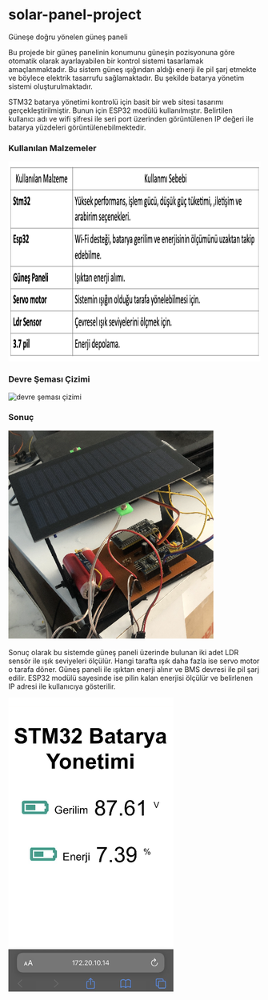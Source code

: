 # solar-panel-project
Güneşe doğru yönelen güneş paneli

Bu projede bir güneş panelinin konumunu güneşin pozisyonuna göre otomatik olarak ayarlayabilen bir kontrol sistemi tasarlamak amaçlanmaktadır. Bu sistem güneş ışığından aldığı enerji ile pil şarj etmekte ve böylece elektrik tasarrufu sağlamaktadır. Bu şekilde batarya yönetim sistemi oluşturulmaktadır.

STM32 batarya yönetimi kontrolü için basit bir web sitesi tasarımı gerçekleştirilmiştir. Bunun için ESP32 modülü kullanılmıştır. Belirtilen kullanıcı adı ve wifi şifresi ile seri port üzerinden görüntülenen IP değeri ile batarya yüzdeleri görüntülenebilmektedir.

<h3>Kullanılan Malzemeler</h3>
<img src="https://github.com/dilarabukerr/solar-panel-project/blob/main/kullan%C4%B1lan_malzemeler.png" alt="Kullanılan malzemeler" width="600" height="400">

<h3> Devre Şeması Çizimi </h3>
<img src="https://github.com/dilarabukerr/solar-panel-project/blob/main/devre_semas%C4%B1.png" alt="devre şeması çizimi" width="900" height="500">

<h3> Sonuç </h3>
<img src="https://github.com/dilarabukerr/solar-panel-project/blob/main/devre2.png" alt="devre", mg src="https://github.com/dilarabukerr/solar-panel-project/blob/main/server.png" alt="server"> 

Sonuç olarak bu sistemde güneş paneli üzerinde bulunan iki adet LDR sensör ile ışık seviyeleri ölçülür. Hangi tarafta ışık daha fazla ise servo motor o tarafa döner. Güneş paneli ile ışıktan enerji alınır ve BMS devresi ile pil şarj edilir. ESP32 modülü sayesinde ise pilin kalan enerjisi ölçülür ve belirlenen IP adresi ile kullanıcıya gösterilir.

<img src="https://github.com/dilarabukerr/solar-panel-project/blob/main/server.png" alt="server">


